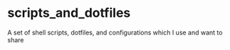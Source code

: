 # scripts_and_dotfiles
A set of shell scripts, dotfiles, and configurations which I use and want to share
